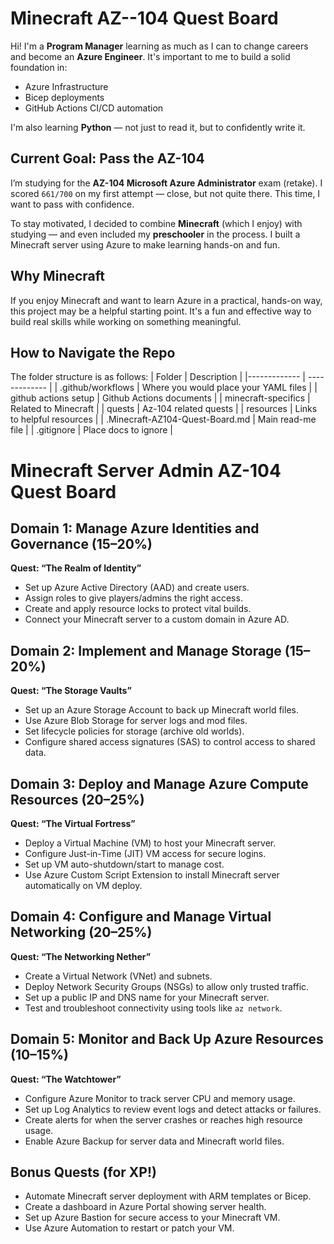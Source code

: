 # Minecraft AZ--104 Quest Board

Hi! I'm a **Program Manager** learning as much as I can to change careers and become an **Azure Engineer**. It's important to me to build a solid foundation in:

- Azure Infrastructure  
- Bicep deployments  
- GitHub Actions CI/CD automation  

I'm also learning **Python** — not just to read it, but to confidently write it.

## Current Goal: Pass the AZ-104

I’m studying for the **AZ-104 Microsoft Azure Administrator** exam (retake). I scored `661/700` on my first attempt — close, but not quite there. This time, I want to pass with confidence.

To stay motivated, I decided to combine **Minecraft** (which I enjoy) with studying — and even included my **preschooler** in the process. I built a Minecraft server using Azure to make learning hands-on and fun.

## Why Minecraft

If you enjoy Minecraft and want to learn Azure in a practical, hands-on way, this project may be a helpful starting point. It's a fun and effective way to build real skills while working on something meaningful.

## How to Navigate the Repo 

The folder structure is as follows:
| Folder | Description |
|------------- | ------------- |
| .github/workflows	| Where you would place your YAML files |
| github actions setup |	Github Actions documents |
| minecraft-specifics	| Related to Minecraft |
| quests	| Az-104 related quests | 
| resources	| Links to helpful resources |
| .Minecraft-AZ104-Quest-Board.md	| Main read-me file |
| .gitignore	| Place docs to ignore |


# Minecraft Server Admin AZ-104 Quest Board

## Domain 1: Manage Azure Identities and Governance (15–20%)  
**Quest: “The Realm of Identity”**  
- Set up Azure Active Directory (AAD) and create users.  
- Assign roles to give players/admins the right access.  
- Create and apply resource locks to protect vital builds.  
- Connect your Minecraft server to a custom domain in Azure AD.  

## Domain 2: Implement and Manage Storage (15–20%)  
**Quest: “The Storage Vaults”**  
- Set up an Azure Storage Account to back up Minecraft world files.  
- Use Azure Blob Storage for server logs and mod files.  
- Set lifecycle policies for storage (archive old worlds).  
- Configure shared access signatures (SAS) to control access to shared data.  

## Domain 3: Deploy and Manage Azure Compute Resources (20–25%)  
**Quest: “The Virtual Fortress”**  
- Deploy a Virtual Machine (VM) to host your Minecraft server.  
- Configure Just-in-Time (JIT) VM access for secure logins.  
- Set up VM auto-shutdown/start to manage cost.  
- Use Azure Custom Script Extension to install Minecraft server automatically on VM deploy.  

## Domain 4: Configure and Manage Virtual Networking (20–25%)  
**Quest: “The Networking Nether”**  
- Create a Virtual Network (VNet) and subnets.  
- Deploy Network Security Groups (NSGs) to allow only trusted traffic.  
- Set up a public IP and DNS name for your Minecraft server.  
- Test and troubleshoot connectivity using tools like `az network`.  

## Domain 5: Monitor and Back Up Azure Resources (10–15%)  
**Quest: “The Watchtower”**  
- Configure Azure Monitor to track server CPU and memory usage.  
- Set up Log Analytics to review event logs and detect attacks or failures.  
- Create alerts for when the server crashes or reaches high resource usage.  
- Enable Azure Backup for server data and Minecraft world files.  

## Bonus Quests (for XP!)  
- Automate Minecraft server deployment with ARM templates or Bicep.  
- Create a dashboard in Azure Portal showing server health.  
- Set up Azure Bastion for secure access to your Minecraft VM.  
- Use Azure Automation to restart or patch your VM.


